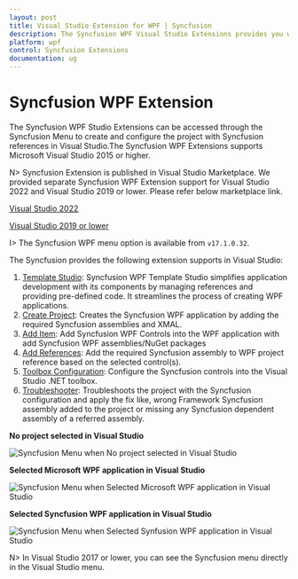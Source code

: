 ```yaml
---
layout: post
title: Visual Studio Extension for WPF | Syncfusion
description: The Syncfusion WPF Visual Studio Extensions provides you with quick access to Project Templates to create or configure the WPF Application.
platform: wpf
control: Syncfusion Extensions
documentation: ug
---
```


# Syncfusion WPF Extension

The Syncfusion WPF Studio Extensions can be accessed through the Syncfusion Menu to create and configure the project with Syncfusion references in Visual Studio.The Syncfusion WPF Extensions supports Microsoft Visual Studio 2015 or higher.

N> Syncfusion Extension is published in Visual Studio Marketplace. We provided separate Syncfusion WPF Extension support for Visual Studio 2022 and Visual Studio 2019 or lower. Please refer below marketplace link.

[Visual Studio 2022](https://marketplace.visualstudio.com/items?itemName=SyncfusionInc.WPFVSExtension)

[Visual Studio 2019 or lower](https://marketplace.visualstudio.com/items?itemName=SyncfusionInc.WPFExtension)

I> The Syncfusion WPF menu option is available from `v17.1.0.32`.

The Syncfusion provides the following extension supports in Visual Studio:

1.  [Template Studio](https://help.syncfusion.com/wpf/visual-studio-integration/template-studio): Syncfusion WPF Template Studio simplifies application development with its components by managing references and providing pre-defined code. It streamlines the process of creating WPF applications.
2.	[Create Project](https://help.syncfusion.com/wpf/visual-studio-integration/create-project): Creates the Syncfusion WPF application by adding the required Syncfusion assemblies and XMAL.
3.	[Add Item](https://help.syncfusion.com/wpf/visual-studio-integration/add-item): Add Syncfusion WPF Controls into the WPF application with add Syncfusion WPF assemblies/NuGet packages
4.	[Add References](https://help.syncfusion.com/wpf/visual-studio-integration/add-references): Add the required Syncfusion assembly to WPF project reference based on the selected control(s).
5.	[Toolbox Configuration](https://help.syncfusion.com/wpf/visual-studio-integration/toolbox-configuration): Configure the Syncfusion controls into the Visual Studio .NET toolbox.
6.	[Troubleshooter](https://help.syncfusion.com/wpf/visual-studio-integration/troubleshooting): Troubleshoots the project with the Syncfusion configuration and apply the fix like, wrong Framework Syncfusion assembly added to the project or missing any Syncfusion dependent assembly of a referred assembly.

**No project selected in Visual Studio**

![Syncfusion Menu when No project selected in Visual Studio](Overview-images/Syncfusion_Menu_OverView1.png)

**Selected Microsoft WPF application in Visual Studio**

![Syncfusion Menu when Selected Microsoft WPF application in Visual Studio](Overview-images/WPF-1.png)

**Selected Syncfusion WPF application in Visual Studio**

![Syncfusion Menu when Selected Synfusion WPF application in Visual Studio](Overview-images/WPF-1.png)

N> In Visual Studio 2017 or lower, you can see the Syncfusion menu directly in the Visual Studio menu.
